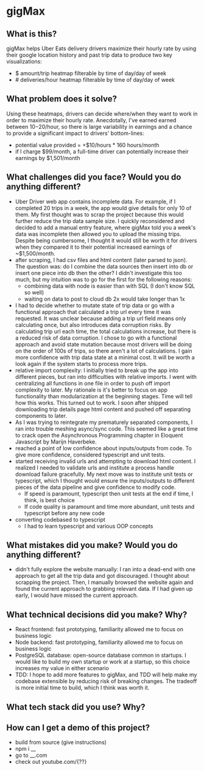 # gigMax
## What is this?
gigMax helps Uber Eats delivery drivers maximize their hourly rate by using their google location history and past trip data to produce two key visualizations:
- $ amount/trip heatmap filterable by time of day/day of week
- \# deliveries/hour heatmap filterable by time of day/day of week  

## What problem does it solve?
Using these heatmaps, drivers can decide where/when they want to work in order to maximize their hourly rate. Anecdotally, I've earned earned between $10-$20/hour, so there is large variability in earnings and a chance to provide a significant impact to drivers' bottom-lines:

- potential value provided = +$10/hours * 160 hours/month
- if I charge $99/month, a full-time driver can potentially increase their earnings by $1,501/month

## What challenges did you face? Would you do anything different?
- Uber Driver web app contains incomplete data. For example, if I completed 20 trips in a week, the app would give details for only 10 of them. My first thought was to scrap the project because this would further reduce the trip data sample size. I quickly reconsidered and decided to add a manual entry feature, where gigMax told you a week's data was incomplete then allowed you to upload the missing trips. Despite being cumbersome, I thought it would still be worth it for drivers when they compared it to their potential increased earnings of ~$1,500/month.
- after scraping, I had csv files and html content (later parsed to json). The question was: do I combine the data sources then insert into db or insert one piece into db then the other? I didn't investigate this too much, but my intuition was to go for the first for the following reasons:
  - combining data with node is easier than with SQL (I don't know SQL so well)
  - waiting on data to post to cloud db 2x would take longer than 1x
- I had to decide whether to mutate state of trip data or go with a functional approach that calculated a trip url every time it was requested. It was unclear because adding a trip url field means only calculating once, but also introduces data corruption risks. By calculating trip url each time, the total calculations increase, but there is a reduced risk of data corruption. I chose to go with a functional approach and avoid state mutation because most drivers will be doing on the order of 100s of trips, so there aren't a lot of calculations. I gain more confidence with trip data state at a minimal cost. It will be worth a look again if the system starts to process more trips.
- relative import complexity: I initially tried to break up the app into different pieces, but ran into difficulties with relative imports. I went with centralizing all functions in one file in order to push off import complexity to later. My rationale is it's better to focus on app functionality than modularization at the beginning stages. Time will tell how this works. This turned out to work. I soon after shipped downloading trip details page html content and pushed off separating components to later.  
- As I was trying to reintegrate my prematurely separated components, I ran into trouble meshing async/sync code. This seemed like a great time to crack open the Asynchronous Programming chapter in Eloquent Javascript by Marijn Haverbeke.
- reached a point of low confidence about inputs/outputs from code. To give more confidence, considered typescript and unit tests.
- started receiving invalid urls and attempting to download html content. I realized I needed to validate urls and institute a process handle download failure gracefully. My next move was to institute unit tests or typescript, which I thought would ensure the inputs/outputs to different pieces of the data pipeline and give confidence to modify code. 
  - If speed is paramount, typescript then unit tests at the end if time, I think, is best choice
  - If code quality is paramount and time more abundant, unit tests and typescript before any new code
- converting codebased to typescript
  - I had to learn typescript and various OOP concepts
## What mistakes did you make? Would you do anything different?
- didn't fully explore the website manually: I ran into a dead-end with one approach to get all the trip data and got discouraged. I thought about scrapping the project. Then, I manually browsed the website again and found the current approach to grabbing relevant data. If I had given up early, I would have missed the current approach.  

## What technical decisions did you make? Why?
- React frontend: fast prototyping, familiarity allowed me to focus on business logic
- Node backend: fast prototyping, familiarity allowed me to focus on business logic
- PostgreSQL database: open-source database common in startups. I would like to build my own startup or work at a startup, so this choice increases my value in either scenario
- TDD: I hope to add more features to gigMax, and TDD will help make my codebase extensible by reducing risk of breaking changes. The tradeoff is more initial time to build, which I think was worth it.

## What tech stack did you use? Why?

## How can I get a demo of this project?
- build from source (give instructions)
- npm i __
- go to __.com
- check out youtube.com/{??}
